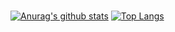 #
[![Anurag's github stats](https://github-readme-stats.vercel.app/api?username=NighthawkTheTechnician)](https://github.com/anuraghazra/github-readme-stats)
[![Top Langs](https://github-readme-stats.vercel.app/api/top-langs/?username=NighthawkTheTechnician)](https://github.com/anuraghazra/github-readme-stats)

